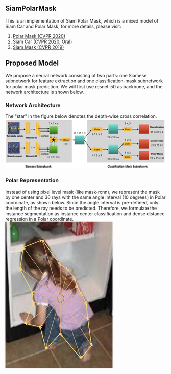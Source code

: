 ## SiamPolarMask
This is an implementation of Siam Polar Mask, which is a mixed model of Siam Car and Polar Mask, for more details, please visit: </br >
1. [Polar Mask (CVPR 2020)](https://github.com/xieenze/PolarMask) </br >
2. [Siam Car (CVPR 2020, Oral)](https://github.com/ohhhyeahhh/SiamCAR) </br >
3. [Siam Mask (CVPR 2019)](https://github.com/foolwood/SiamMask) </br >

## Proposed Model
We propose a neural network consisting of two parts: one Siamese subnetwork for feature extraction and one classification-mask subnetwork for polar mask prediction. We will first use resnet-50 as backbone, and the network architecture is shown below.
### Network Architecture
The "star" in the figure below denotes the depth-wise cross correlation.
![](images/network_architecture.png)

### Polar Representation
Instead of using pixel level mask (like mask-rcnn), we represent the mask by one center and 36 rays with the same angle interval (10 degrees) in Polar coordinate, as shown below. Since the angle interval is pre-defined, only the length of the ray needs to be predicted. Therefore, we formulate the instance segmentation as instance center classification and dense distance regression in a Polar coordinate.
![](images/polat_rep.png)


